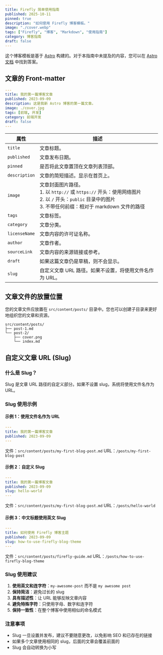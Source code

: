 ```yaml
---
title: Firefly 简单使用指南
published: 2025-10-11
pinned: true
description: "如何使用 Firefly 博客模板。"
image: "./cover.webp"
tags: ["Firefly", "博客", "Markdown", "使用指南"]
category: 博客指南
draft: false
---
```




这个博客模板是基于 [Astro](https://astro.build/) 构建的。对于本指南中未提及的内容，您可以在 [Astro 文档](https://docs.astro.build/) 中找到答案。

## 文章的 Front-matter

```yaml
---
title: 我的第一篇博客文章
published: 2023-09-09
description: 这是我新 Astro 博客的第一篇文章。
image: ./cover.jpg
tags: [前端, 开发]
category: 前端开发
draft: false
---
```




| 属性          | 描述                                                                                                                                                                                                 |
|---------------|------------------------------------------------------------------------------------------------------------------------------------------------------------------------------------------------------|
| `title`       | 文章标题。                                                                                                                                                                                          |
| `published`   | 文章发布日期。                                                                                                                                                                                      |
| `pinned`      | 是否将此文章置顶在文章列表顶部。                                                                                                                                                                    |
| `description` | 文章的简短描述。显示在首页上。                                                                                                                                                                      |
| `image`       | 文章封面图片路径。<br/>1. 以 `http://` 或 `https://` 开头：使用网络图片<br/>2. 以 `/` 开头：`public` 目录中的图片<br/>3. 不带任何前缀：相对于 markdown 文件的路径 |
| `tags`        | 文章标签。                                                                                                                                                                                          |
| `category`    | 文章分类。                                                                                                                                                                                          |
| `licenseName` | 文章内容的许可证名称。                                                                                                                                                                              |
| `author`      | 文章作者。                                                                                                                                                                                          |
| `sourceLink`  | 文章内容的来源链接或参考。                                                                                                                                                                          |
| `draft`       | 如果这篇文章仍是草稿，则不会显示。                                                                                                                                                                  |
| `slug`        | 自定义文章 URL 路径。如果不设置，将使用文件名作为 URL。                                                                                                                                              |

## 文章文件的放置位置

您的文章文件应放置在 `src/content/posts/` 目录中。您也可以创建子目录来更好地组织您的文章和资源。

```
src/content/posts/
├── post-1.md
└── post-2/
    ├── cover.png
    └── index.md
```

## 自定义文章 URL (Slug)

### 什么是 Slug？

Slug 是文章 URL 路径的自定义部分。如果不设置 slug，系统将使用文件名作为 URL。

### Slug 使用示例

#### 示例 1：使用文件名作为 URL
```yaml
---
title: 我的第一篇博客文章
published: 2023-09-09
---
```
文件：`src/content/posts/my-first-blog-post.md`
URL：`/posts/my-first-blog-post`

#### 示例 2：自定义 Slug
```yaml
---
title: 我的第一篇博客文章
published: 2023-09-09
slug: hello-world
---
```
文件：`src/content/posts/my-first-blog-post.md`
URL：`/posts/hello-world`

#### 示例 3：中文标题使用英文 Slug
```yaml
---
title: 如何使用 Firefly 博客主题
published: 2023-09-09
slug: how-to-use-firefly-blog-theme
---
```
文件：`src/content/posts/firefly-guide.md`
URL：`/posts/how-to-use-firefly-blog-theme`

### Slug 使用建议

1. **使用英文和连字符**：`my-awesome-post` 而不是 `my awesome post`
2. **保持简洁**：避免过长的 slug
3. **具有描述性**：让 URL 能够反映文章内容
4. **避免特殊字符**：只使用字母、数字和连字符
5. **保持一致性**：在整个博客中使用相似的命名模式

### 注意事项

- Slug 一旦设置并发布，建议不要随意更改，以免影响 SEO 和已存在的链接
- 如果多个文章使用相同的 slug，后面的文章会覆盖前面的
- Slug 会自动转换为小写